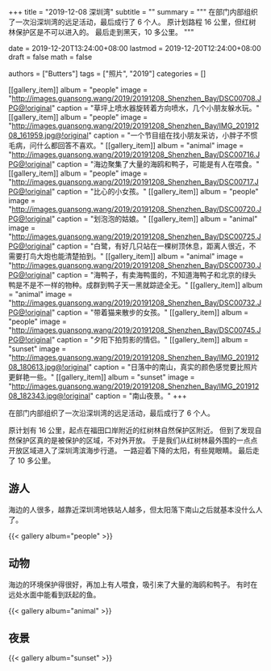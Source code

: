 +++
title = "2019-12-08 深圳湾"
subtitle = ""
summary = """
在部门内部组织了一次沿深圳湾的远足活动，最后成行了 6 个人。
原计划路程 16 公里，但红树林保护区是不可以进入的。
最后走到黑天，10 多公里。
"""

date = 2019-12-20T13:24:00+08:00
lastmod = 2019-12-20T12:24:00+08:00
draft = false
math = false

authors = ["Butters"]
tags = ["照片", "2019"]
categories = []

[[gallery_item]]
album = "people"
image = "http://images.guansong.wang/2019/20191208_Shenzhen_Bay/DSC00708.JPG@!original"
caption = "草坪上喷水器旋转着方向喷水，几个小朋友躲水玩。"
[[gallery_item]]
album = "people"
image = "http://images.guansong.wang/2019/20191208_Shenzhen_Bay/IMG_20191208_161959.jpg@!original"
caption = "一个节目组在找小朋友采访，小胖子不惯毛病，问什么都回答不喜欢。"
[[gallery_item]]
album = "animal"
image = "http://images.guansong.wang/2019/20191208_Shenzhen_Bay/DSC00716.JPG@!original"
caption = "海边聚集了大量的海鸥和鸭子，可能是有人在喂食。"
[[gallery_item]]
album = "people"
image = "http://images.guansong.wang/2019/20191208_Shenzhen_Bay/DSC00717.JPG@!original"
caption = "比心的小女孩。"
[[gallery_item]]
album = "people"
image = "http://images.guansong.wang/2019/20191208_Shenzhen_Bay/DSC00720.JPG@!original"
caption = "划泡泡的姑娘。"
[[gallery_item]]
album = "animal"
image = "http://images.guansong.wang/2019/20191208_Shenzhen_Bay/DSC00725.JPG@!original"
caption = "白鹭，有好几只站在一棵树顶休息，距离人很近，不需要打鸟大炮也能清楚拍到。"
[[gallery_item]]
album = "animal"
image = "http://images.guansong.wang/2019/20191208_Shenzhen_Bay/DSC00730.JPG@!original"
caption = "海鸭子，有卖海鸭蛋的，不知道海鸭子和北京的绿头鸭是不是不一样的物种。成群到鸭子天一黑就踪迹全无。"
[[gallery_item]]
album = "animal"
image = "http://images.guansong.wang/2019/20191208_Shenzhen_Bay/DSC00732.JPG@!original"
caption = "带着猫来散步的女孩。"
[[gallery_item]]
album = "people"
image = "http://images.guansong.wang/2019/20191208_Shenzhen_Bay/DSC00745.JPG@!original"
caption = "夕阳下拍剪影的情侣。"
[[gallery_item]]
album = "sunset"
image = "http://images.guansong.wang/2019/20191208_Shenzhen_Bay/IMG_20191208_180613.jpg@!original"
caption = "日落中的南山，真实的颜色感觉要比照片更鲜艳一些。"
[[gallery_item]]
album = "sunset"
image = "http://images.guansong.wang/2019/20191208_Shenzhen_Bay/IMG_20191208_182343.jpg@!original"
caption = "南山夜景。"
+++

在部门内部组织了一次沿深圳湾的远足活动，最后成行了 6 个人。

原计划有 16 公里，起点在福田口岸附近的红树林自然保护区附近。
但到了发现自然保护区真的是被保护的区域，不对外开放。
于是我们从红树林最外围的一点点开放区域进入了深圳湾滨海步行道。
一路迎着下降的太阳，有些晃眼睛。
最后走了 10 多公里。

## 游人

海边的人很多，越靠近深圳湾地铁站人越多，但太阳落下南山之后就基本没什么人了。

{{< gallery album="people" >}}

## 动物

海边的环境保护得很好，再加上有人喂食，吸引来了大量的海鸥和鸭子。
有时在远处水面中能看到跃起的鱼。

{{< gallery album="animal" >}}

## 夜景

{{< gallery album="sunset" >}}
